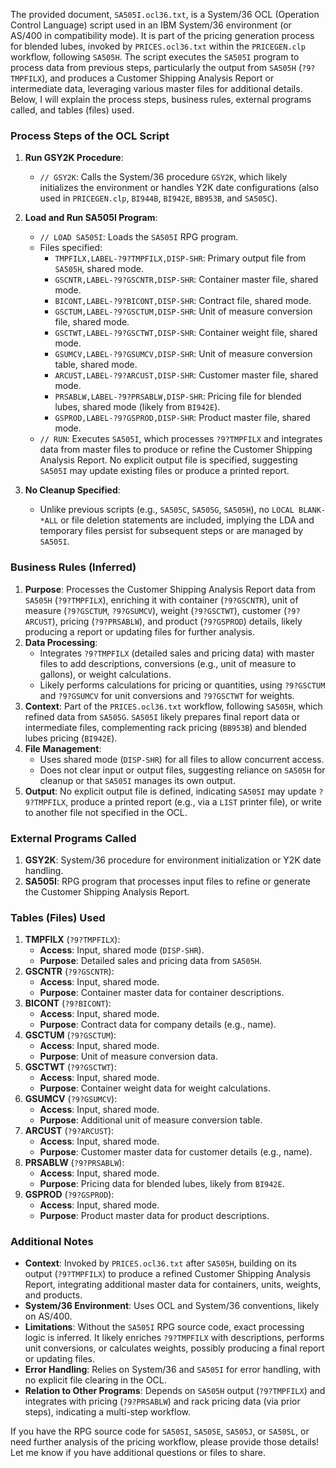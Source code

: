 The provided document, `SA505I.ocl36.txt`, is a System/36 OCL (Operation Control Language) script used in an IBM System/36 environment (or AS/400 in compatibility mode). It is part of the pricing generation process for blended lubes, invoked by `PRICES.ocl36.txt` within the `PRICEGEN.clp` workflow, following `SA505H`. The script executes the `SA505I` program to process data from previous steps, particularly the output from `SA505H` (`?9?TMPFILX`), and produces a Customer Shipping Analysis Report or intermediate data, leveraging various master files for additional details. Below, I will explain the process steps, business rules, external programs called, and tables (files) used.

### Process Steps of the OCL Script

1. **Run GSY2K Procedure**:
   - `// GSY2K`: Calls the System/36 procedure `GSY2K`, which likely initializes the environment or handles Y2K date configurations (also used in `PRICEGEN.clp`, `BI944B`, `BI942E`, `BB953B`, and `SA505C`).

2. **Load and Run SA505I Program**:
   - `// LOAD SA505I`: Loads the `SA505I` RPG program.
   - Files specified:
     - `TMPFILX,LABEL-?9?TMPFILX,DISP-SHR`: Primary output file from `SA505H`, shared mode.
     - `GSCNTR,LABEL-?9?GSCNTR,DISP-SHR`: Container master file, shared mode.
     - `BICONT,LABEL-?9?BICONT,DISP-SHR`: Contract file, shared mode.
     - `GSCTUM,LABEL-?9?GSCTUM,DISP-SHR`: Unit of measure conversion file, shared mode.
     - `GSCTWT,LABEL-?9?GSCTWT,DISP-SHR`: Container weight file, shared mode.
     - `GSUMCV,LABEL-?9?GSUMCV,DISP-SHR`: Unit of measure conversion table, shared mode.
     - `ARCUST,LABEL-?9?ARCUST,DISP-SHR`: Customer master file, shared mode.
     - `PRSABLW,LABEL-?9?PRSABLW,DISP-SHR`: Pricing file for blended lubes, shared mode (likely from `BI942E`).
     - `GSPROD,LABEL-?9?GSPROD,DISP-SHR`: Product master file, shared mode.
   - `// RUN`: Executes `SA505I`, which processes `?9?TMPFILX` and integrates data from master files to produce or refine the Customer Shipping Analysis Report. No explicit output file is specified, suggesting `SA505I` may update existing files or produce a printed report.

3. **No Cleanup Specified**:
   - Unlike previous scripts (e.g., `SA505C`, `SA505G`, `SA505H`), no `LOCAL BLANK-*ALL` or file deletion statements are included, implying the LDA and temporary files persist for subsequent steps or are managed by `SA505I`.

### Business Rules (Inferred)

1. **Purpose**: Processes the Customer Shipping Analysis Report data from `SA505H` (`?9?TMPFILX`), enriching it with container (`?9?GSCNTR`), unit of measure (`?9?GSCTUM`, `?9?GSUMCV`), weight (`?9?GSCTWT`), customer (`?9?ARCUST`), pricing (`?9?PRSABLW`), and product (`?9?GSPROD`) details, likely producing a report or updating files for further analysis.
2. **Data Processing**:
   - Integrates `?9?TMPFILX` (detailed sales and pricing data) with master files to add descriptions, conversions (e.g., unit of measure to gallons), or weight calculations.
   - Likely performs calculations for pricing or quantities, using `?9?GSCTUM` and `?9?GSUMCV` for unit conversions and `?9?GSCTWT` for weights.
3. **Context**: Part of the `PRICES.ocl36.txt` workflow, following `SA505H`, which refined data from `SA505G`. `SA505I` likely prepares final report data or intermediate files, complementing rack pricing (`BB953B`) and blended lubes pricing (`BI942E`).
4. **File Management**:
   - Uses shared mode (`DISP-SHR`) for all files to allow concurrent access.
   - Does not clear input or output files, suggesting reliance on `SA505H` for cleanup or that `SA505I` manages its own output.
5. **Output**: No explicit output file is defined, indicating `SA505I` may update `?9?TMPFILX`, produce a printed report (e.g., via a `LIST` printer file), or write to another file not specified in the OCL.

### External Programs Called

1. **GSY2K**: System/36 procedure for environment initialization or Y2K date handling.
2. **SA505I**: RPG program that processes input files to refine or generate the Customer Shipping Analysis Report.

### Tables (Files) Used

1. **TMPFILX** (`?9?TMPFILX`):
   - **Access**: Input, shared mode (`DISP-SHR`).
   - **Purpose**: Detailed sales and pricing data from `SA505H`.
2. **GSCNTR** (`?9?GSCNTR`):
   - **Access**: Input, shared mode.
   - **Purpose**: Container master data for container descriptions.
3. **BICONT** (`?9?BICONT`):
   - **Access**: Input, shared mode.
   - **Purpose**: Contract data for company details (e.g., name).
4. **GSCTUM** (`?9?GSCTUM`):
   - **Access**: Input, shared mode.
   - **Purpose**: Unit of measure conversion data.
5. **GSCTWT** (`?9?GSCTWT`):
   - **Access**: Input, shared mode.
   - **Purpose**: Container weight data for weight calculations.
6. **GSUMCV** (`?9?GSUMCV`):
   - **Access**: Input, shared mode.
   - **Purpose**: Additional unit of measure conversion table.
7. **ARCUST** (`?9?ARCUST`):
   - **Access**: Input, shared mode.
   - **Purpose**: Customer master data for customer details (e.g., name).
8. **PRSABLW** (`?9?PRSABLW`):
   - **Access**: Input, shared mode.
   - **Purpose**: Pricing data for blended lubes, likely from `BI942E`.
9. **GSPROD** (`?9?GSPROD`):
   - **Access**: Input, shared mode.
   - **Purpose**: Product master data for product descriptions.

### Additional Notes

- **Context**: Invoked by `PRICES.ocl36.txt` after `SA505H`, building on its output (`?9?TMPFILX`) to produce a refined Customer Shipping Analysis Report, integrating additional master data for containers, units, weights, and products.
- **System/36 Environment**: Uses OCL and System/36 conventions, likely on AS/400.
- **Limitations**: Without the `SA505I` RPG source code, exact processing logic is inferred. It likely enriches `?9?TMPFILX` with descriptions, performs unit conversions, or calculates weights, possibly producing a final report or updating files.
- **Error Handling**: Relies on System/36 and `SA505I` for error handling, with no explicit file clearing in the OCL.
- **Relation to Other Programs**: Depends on `SA505H` output (`?9?TMPFILX`) and integrates with pricing (`?9?PRSABLW`) and rack pricing data (via prior steps), indicating a multi-step workflow.

If you have the RPG source code for `SA505I`, `SA505E`, `SA505J`, or `SA505L`, or need further analysis of the pricing workflow, please provide those details! Let me know if you have additional questions or files to share.